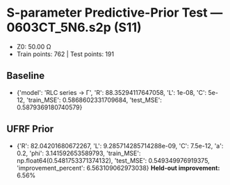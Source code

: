# S-parameter Predictive-Prior Test — 0603CT_5N6.s2p (S11)
- Z0: 50.00 Ω
- Train points: 762  |  Test points: 191

## Baseline
- {'model': 'RLC series -> Γ', 'R': 88.35294117647058, 'L': 1e-08, 'C': 5e-12, 'train_MSE': 0.5868602331709684, 'test_MSE': 0.5879369180740579}

## UFRF Prior
- {'R': 82.04201680672267, 'L': 9.285714285714288e-09, 'C': 7.5e-12, 'a': 0.2, 'phi': 3.141592653589793, 'train_MSE': np.float64(0.5481753371374132), 'test_MSE': 0.549349976919375, 'improvement_percent': 6.563109062973038}
**Held-out improvement:** 6.56%
